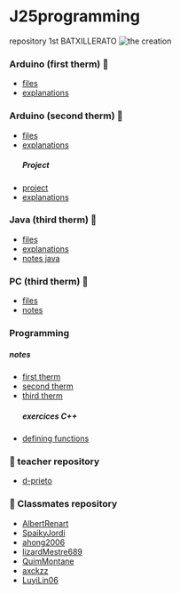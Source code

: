 # J25programming
repository 1st BATXILLERATO
![the creation](https://www.algomasquearte.es/2436/miguel-angel-creaccion-adan-detalle-manos.jpg)


### Arduino (first therm) 🤖
- [files](https://github.com/JuLiA1o1/J25programming/tree/main/Arduino)
- [explanations](https://github.com/JuLiA1o1/J25programming/blob/main/Arduino/explanation.md)

### Arduino (second therm) 🤖
- [files](https://github.com/JuLiA1o1/J25programming/tree/main/Arduino%202)
- [explanations](https://github.com/JuLiA1o1/J25programming/blob/main/Arduino%202/explanation.md)
  ##### Project
- [project](https://github.com/JuLiA1o1/J25programming/tree/main/Arduino%202/PROJECT)
- [explanations](https://github.com/JuLiA1o1/J25programming/blob/main/Arduino%202/PROJECT/explanation.md)
  
### Java (third therm) 🤖
- [files](https://github.com/JuLiA1o1/J25programming/tree/main/Java)
- [explanations](https://github.com/JuLiA1o1/J25programming/blob/main/Java/explanations.md)
- [notes java](https://github.com/JuLiA1o1/J25programming/blob/main/Java/apuntes%20java.md)

### PC (third therm) 🤖
- [files](https://github.com/JuLiA1o1/J25programming/tree/main/PC)
- [notes](https://hackmd.io/JPIEOAyJRUuP860N1w-HUQ?view#HARDWARE-amp-SOFTWARE)
### Programming

 ##### notes
- [first therm](https://github.com/JuLiA1o1/J25programming/blob/main/Arduino/notes%20(first%20therm).md)
- [second therm](https://github.com/JuLiA1o1/J25programming/blob/main/Arduino%202/notes%20(second%20therm).md)
- [third therm]()
  ##### exercices C++ 
- [defining functions](https://github.com/JuLiA1o1/J25programming/blob/main/Arduino%202/defining%20functions.md)

### 👥 teacher repository
- [d-prieto](https://github.com/d-prieto/J25-Programming)

### 👥 Classmates repository
- [AlbertRenart](https://github.com/albertrenart/J25-programming)
- [SpaikyJordi](https://github.com/Spaikyjordi/J25-programming-jordi)
- [ahong2006](https://github.com/ahong2006/J25-PROGRAMMING)
- [lizardMestre689](https://github.com/lizardMestre689/J25-programming)
- [QuimMontane](https://github.com/QuimMontane/J25-programmig-Quim)
- [axckzz](https://github.com/axckzz/J25-Progamming#j25-progamming)
- [LuyiLin06](https://github.com/LuyiLin06/J25-programming)


